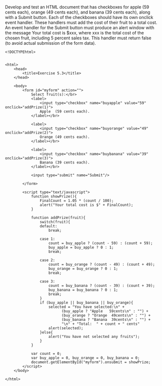 Develop and test an HTML document that has checkboxes for apple 
(59 cents each), orange (49 cents each), and banana (39 cents each), 
along with a Submit button. Each of the checkboxes should have its 
own onclick event handler. These handlers must add the cost of 
their fruit to a total cost. An event handler for the Submit button 
must produce an alert window with the message Your total cost is 
$xxx, where xxx is the total cost of the chosen fruit, including 
5 percent sales tax. This handler must return false (to avoid 
actual submission of the form data).

``` 
<!DOCTYPEhtml>


<html>
	<head>
		<title>Exercise 5.3</title>
	</head>
	
	<body>
		<form id="myform" action="">
			Select fruit(s):</br>
			<label>
				<input type="checkbox" name="buyapple" value="59" onclick="addPrize(1)">
				Apple  (59 cents each).
			</label></br>
			
			<label>
				<input type="checkbox" name="buyorange" value="49" onclick="addPrize(2)">
				Orange (49 cents each).
			</label></br>
			
			<label>
				<input type="checkbox" name="buybanana" value="39" onclick="addPrize(3)">
				Banana (39 cents each).
			</label></br>
			
			<input type="submit" name="Submit"/>
			
		</form>
		
		<script type="text/javascript">
			function showPrize(){
				FinalCount = 1.05 * (count / 100);
				alert("Your total cost is $" + FinalCount);
			}

			function addPrize(fruit){
				switch(fruit){
				default:
					break;
				
				case 1:
					count = buy_apple ? (count - 59) : (count + 59);
					buy_apple = buy_apple ? 0 : 1;
					break;
					
				case 2:
					count = buy_orange ? (count - 49) : (count + 49);
					buy_orange = buy_orange ? 0 : 1;
					break;
				
				case 3:
					count = buy_banana ? (count - 39) : (count + 39);
					buy_banana = buy_banana ? 0 : 1;
					break;
				}
				if (buy_apple || buy_banana || buy_orange){
					selected = "You have selected:\n" +
						  (buy_apple ? "Apple   59cents\n" : "") + 
						  (buy_orange ? "Orange  49cents\n" : "") + 
						  (buy_banana ? "Banana  39cents\n" : "") + 
						  "\n" + "Total:  " + count + " cents"
					alert(selected);
				}else{
					alert("You have not selected any fruits");
				}
			}
		
			var count = 0;
			var buy_apple = 0, buy_orange = 0, buy_banana = 0;
			document.getElementById("myform").onsubmit = showPrize;
		</script>
	</body>
	
</html>
```
